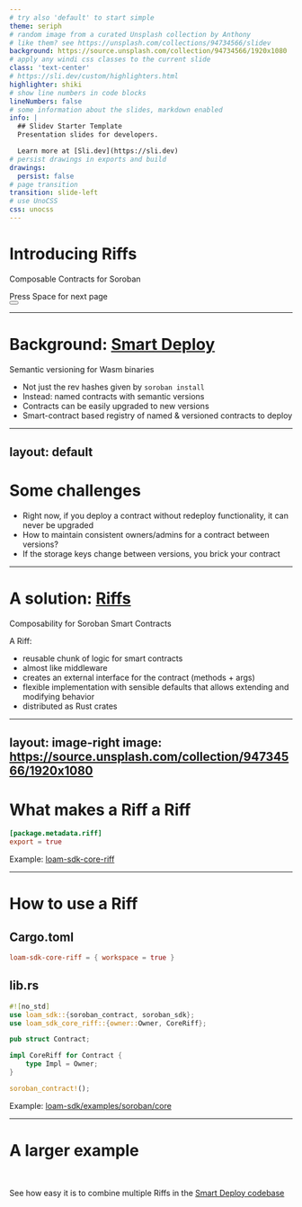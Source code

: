 ```yaml
---
# try also 'default' to start simple
theme: seriph
# random image from a curated Unsplash collection by Anthony
# like them? see https://unsplash.com/collections/94734566/slidev
background: https://source.unsplash.com/collection/94734566/1920x1080
# apply any windi css classes to the current slide
class: 'text-center'
# https://sli.dev/custom/highlighters.html
highlighter: shiki
# show line numbers in code blocks
lineNumbers: false
# some information about the slides, markdown enabled
info: |
  ## Slidev Starter Template
  Presentation slides for developers.

  Learn more at [Sli.dev](https://sli.dev)
# persist drawings in exports and build
drawings:
  persist: false
# page transition
transition: slide-left
# use UnoCSS
css: unocss
---
```


# Introducing Riffs

Composable Contracts for Soroban

<div class="pt-12">
  <span @click="$slidev.nav.next" class="px-2 py-1 rounded cursor-pointer" hover="bg-white bg-opacity-10">
    Press Space for next page <carbon:arrow-right class="inline"/>
  </span>
</div>

<div class="abs-br m-6 flex gap-2">
  <button @click="$slidev.nav.openInEditor()" title="Open in Editor" class="text-xl slidev-icon-btn opacity-50 !border-none !hover:text-white">
    <carbon:edit />
  </button>
  <a href="https://github.com/slidevjs/slidev" target="_blank" alt="GitHub"
    class="text-xl slidev-icon-btn opacity-50 !border-none !hover:text-white">
    <carbon-logo-github />
  </a>
</div>

---

# Background: [Smart Deploy](https://github.com/TENK-DAO/smart-deploy)

Semantic versioning for Wasm binaries

- Not just the rev hashes given by `soroban install`
- Instead: named contracts with semantic versions
- Contracts can be easily upgraded to new versions
- Smart-contract based registry of named & versioned contracts to deploy

---
layout: default
---

# Some challenges

- Right now, if you deploy a contract without redeploy functionality, it can never be upgraded
- How to maintain consistent owners/admins for a contract between versions?
- If the storage keys change between versions, you brick your contract

---

# A solution: [Riffs](https://github.com/loambuild/loam-sdk)

Composability for Soroban Smart Contracts

A Riff:

- reusable chunk of logic for smart contracts
- almost like middleware
- creates an external interface for the contract (methods + args)
- flexible implementation with sensible defaults that allows extending and modifying behavior
- distributed as Rust crates

<!--
  - default implementations called by default
  - methods can be overwritten
-->

---
layout: image-right
image: https://source.unsplash.com/collection/94734566/1920x1080
---

# What makes a Riff a Riff

```toml
[package.metadata.riff]
export = true
```

Example: [loam-sdk-core-riff](https://github.com/loambuild/loam-sdk/blob/5473bb20fb3c818e7c30652fadf66647760a408d/crates/loam-core/Cargo.toml)

---

# How to use a Riff

## Cargo.toml

```toml
loam-sdk-core-riff = { workspace = true }
```

## lib.rs

```rs {all|11}
#![no_std]
use loam_sdk::{soroban_contract, soroban_sdk};
use loam_sdk_core_riff::{owner::Owner, CoreRiff};

pub struct Contract;

impl CoreRiff for Contract {
    type Impl = Owner;
}

soroban_contract!();
```

Example: [loam-sdk/examples/soroban/core](https://github.com/loambuild/loam-sdk/blob/5473bb20fb3c818e7c30652fadf66647760a408d/examples/soroban/core/src/lib.rs)

<!--
`soroban_contract!` checks all dependencies to find any that include
`package.metadata.riff` in their Cargo.toml then generates the needed
`soroban_sdk` code for every method of every riff. `Contract` implements all of
them and is called for each of them.
-->

---

# A larger example

&nbsp;

See how easy it is to combine multiple Riffs in the [Smart Deploy codebase](https://github.com/TENK-DAO/smart-deploy/tree/main/crates/smartdeploy)
